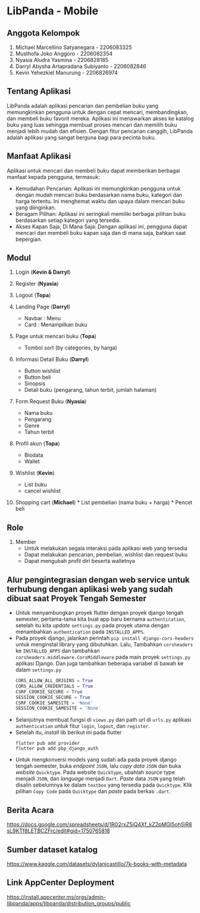 # LibPanda - Mobile

## Anggota Kelompok

  1. Michael Marcellino Satyanegara		    - 2206083325
  2. Musthofa Joko Anggoro			          - 2206082354
  3. Nyasia Aludra Yasmina			          - 2206828185
  4. Darryl Abysha Artapradana Subiyanto 	 - 2206082846
  5. Kevin Yehezkiel Manurung 			    - 2206826974

## Tentang Aplikasi
  LibPanda adalah aplikasi pencarian dan pembelian buku yang memungkinkan pengguna untuk dengan cepat mencari, membandingkan, dan membeli buku favorit mereka. Aplikasi ini menawarkan akses ke katalog buku yang luas sehingga membuat proses mencari dan memilih buku menjadi lebih mudah dan efisien. Dengan fitur pencarian canggih, LibPanda adalah aplikasi yang sangat berguna bagi para pecinta buku.

## Manfaat Aplikasi
  Aplikasi untuk mencari dan membeli buku dapat memberikan berbagai manfaat kepada pengguna, termasuk:
  
  * Kemudahan Pencarian: Aplikasi ini memungkinkan pengguna untuk dengan mudah mencari buku berdasarkan nama buku, kategori dan harga tertentu. Ini menghemat waktu dan upaya dalam mencari buku yang diinginkan.
  * Beragam Pilihan: Aplikasi ini seringkali memiliki berbagai pilihan buku berdasarkan setiap kategori yang tersedia.
  * Akses Kapan Saja, Di Mana Saja: Dengan aplikasi ini, pengguna dapat mencari dan membeli buku kapan saja dan di mana saja, bahkan saat bepergian.

## Modul

  1. Login (**Kevin & Darryl**)

  2. Register (**Nyasia**)

  3. Logout (**Topa**)

  4. Landing Page (**Darryl**)
     * Navbar : Menu
     * Card : Menampilkan buku 
       
  5. Page untuk mencari buku (**Topa**)
     * Tombol sort (by categories, by harga)

  6. Informasi Detail Buku (**Darryl**)
     * Button wishlist
     * Button beli
     * Sinopsis
     * Detail buku (pengarang, tahun terbit, jumlah halaman)
       
  7. Form Request Buku (**Nyasia**)
     * Nama buku
     * Pengarang
     * Genre
     * Tahun terbit
       
  8. Profil akun (**Topa**)
     * Biodata
     * Wallet
       
  9. Wishlist (**Kevin**)
     * List buku
     * cancel wishlist

  10. Shopping cart (**Michael**)
     * List pembelian (nama buku + harga)
     * Pencet beli

## Role
       
  1. Member
     * Untuk melakukan segala interaksi pada aplikasi web yang tersedia
     * Dapat melakukan pencarian, pembelian, wishlist dan request buku
     * Dapat mengubah profil diri beserta walletnya


## Alur pengintegrasian dengan web service untuk terhubung dengan aplikasi web yang sudah dibuat saat Proyek Tengah Semester

- Untuk menyambungkan proyek flutter dengan proyek django tengah semester, pertama-tama kita buat app baru bernama `authentication`, setelah itu kita _update_ `settings.py` pada proyek utama dengan menambahkan `authentication` pada `INSTALLED_APPS`.
- Pada proyek django, jalankan perintah `pip install django-cors-headers` untuk menginstal library yang dibutuhkan. Lalu, Tambahkan `corsheaders` ke `INSTALLED_APPS` dan tambahkan `corsheaders.middleware.CorsMiddleware` pada main proyek `settings.py` aplikasi Django. Dan juga tambahkan beberapa variabel di bawah ke dalam `settings.py`
  ```python
  CORS_ALLOW_ALL_ORIGINS = True
  CORS_ALLOW_CREDENTIALS = True
  CSRF_COOKIE_SECURE = True
  SESSION_COOKIE_SECURE = True
  CSRF_COOKIE_SAMESITE = 'None'
  SESSION_COOKIE_SAMESITE = 'None'
  ```
- Selanjutnya membuat fungsi di `views.py` dan path url di `urls.py` aplikasi `authentication` untuk fitur `login`, `logout`, dan `register`.
- Setelah itu, _install_ lib berikut ini pada flutter
  ```
  flutter pub add provider
  flutter pub add pbp_django_auth
  ```
- Untuk mengkonversi models yang sudah ada pada proyek django tengah semester, buka _endpoint_ `JSON`, lalu _copy data_ `JSON` dan buka _website_ `Quicktype`. Pada website `Quicktype`, ubahlah _source_ type menjadi `JSON`, dan _language_ menjadi `Dart`. _Paste_ data `JSON` yang telah disalin sebelumnya ke dalam `textbox` yang tersedia pada `Quicktype`. Klik pilihan `Copy Code` pada `Quicktype` dan _paste_ pada berkas `.dart`.

## Berita Acara
https://docs.google.com/spreadsheets/d/1R02rxZ5iQ4Xf_kZ2pMGI5ohSjR8sL9KTf8LETBCZFrc/edit#gid=1750765818

## Sumber dataset katalog
https://www.kaggle.com/datasets/dylanjcastillo/7k-books-with-metadata

## Link AppCenter Deployment
https://install.appcenter.ms/orgs/admin-libpanda/apps/libpanda/distribution_groups/public